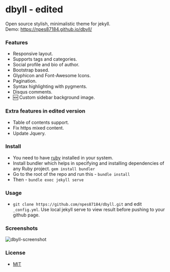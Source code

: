 dbyll - edited
=====

Open source stylish, minimalistic theme for jekyll.  
Demo: https://npes87184.github.io/dbyll/

### Features
- Responsive layout.
- Supports tags and categories.
- Social profile and bio of author.
- Bootstrap based.
- Glyphicon and Font-Awesome Icons.
- Pagination.
- Syntax highlighting with pygments.
- Disqus comments.
- :new: Custom sidebar background image.

### Extra features in edited version
- Table of contents support.
- Fix https mixed content.
- Update Jquery.

### Install
- You need to have [ruby](https://www.ruby-lang.org/en/documentation/installation/) installed in your system.
- Install bundler which helps in specifying and installing dependencies of any Ruby project. ```gem install bundler```
- Go to the root of the repo and run this - ```bundle install```
- Then - ```bundle exec jekyll serve```

### Usage
- `git clone https://github.com/npes87184/dbyll.git` and edit `_config.yml`. Use local jekyll serve to view result before pushing to your github page.

### Screenshots
![dbyll-screenshot](assets/media/dbyll-ss.png)

### License
- [MIT](http://opensource.org/licenses/MIT)

